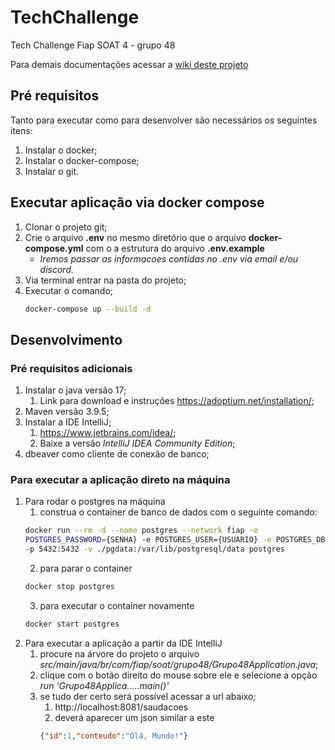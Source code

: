 # TechChallenge
Tech Challenge Fiap SOAT 4 - grupo 48

Para demais documentações acessar a [wiki deste projeto](https://github.com/4SOAT-G48/TechChallenge/wiki)

## Pré requisitos

Tanto para executar como para desenvolver são necessários os seguintes itens:

1. Instalar o docker;
2. Instalar o docker-compose;
3. Instalar o git.

## Executar aplicação via docker compose

1. Clonar o projeto git; 
2. Crie o arquivo **.env** no mesmo diretório que o arquivo **docker-compose.yml** com o a estrutura do arquivo **.env.example**
   - _Iremos passar as informacoes contidas no .env via email e/ou discord._
3. Via terminal entrar na pasta do projeto;
4. Executar o comando;
    ``` sh
    docker-compose up --build -d
    ```

## Desenvolvimento

### Pré requisitos adicionais
1. Instalar o java versão 17;
    1. Link para download e instruções https://adoptium.net/installation/;
2. Maven versão 3.9.5;
3. Instalar a IDE IntelliJ; 
   1. https://www.jetbrains.com/idea/;
   2. Baixe a versão _*IntelliJ IDEA Community Edition*_;
4. dbeaver como cliente de conexão de banco;

### Para executar a aplicação direto na máquina

1. Para rodar o postgres na máquina
   1. construa o container de banco de dados com o seguinte comando:
    ``` sh
    docker run --rm -d --name postgres --network fiap -e 
   POSTGRES_PASSWORD={SENHA} -e POSTGRES_USER={USUARIO} -e POSTGRES_DB={BANCO_DE_DADOS} 
   -p 5432:5432 -v ./pgdata:/var/lib/postgresql/data postgres
    ```
   2. para parar o container
    ``` sh
    docker stop postgres
    ```
   3. para executar o container novamente
    ``` sh
    docker start postgres
    ```
2. Para executar a aplicação a partir da IDE IntelliJ
   1. procure na árvore do projeto o arquivo _src/main/java/br/com/fiap/soat/grupo48/Grupo48Application.java_;
   2. clique com o botão direito do mouse sobre ele e selecione a opção _run 'Grupo48Applica.....main()'_
   3. se tudo der certo será possível acessar a url abaixo;
      1. http://localhost:8081/saudacoes
      2. deverá aparecer um json similar a este
      ``` json
      {"id":1,"conteudo":"Olá, Mundo!"} 
      ```